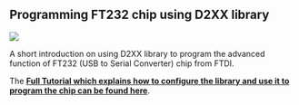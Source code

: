 ## Programming FT232 chip using D2XX library 
<img src = "http://www.xanthium.in/sites/default/files/site-images/ft232-develop-d2xx-library/ft232-development-d2xx-library-620px.jpg" />

A short introduction on using D2XX library to program the advanced function of FT232 (USB to Serial Converter) chip from FTDI.

The <a href = "http://www.xanthium.in/ftdi-ft232-chip-development-using-d2xx-library">**Full Tutorial which explains how to configure the library and use it to program the chip can be found here**</a>. 
